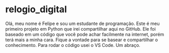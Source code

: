 # relogio_digital

Olá, meu nome é Felipe e sou um estudante de programação. Este é meu primeiro projeto em Python que irei compartilhar aqui no GitHub.
Ele foi baseado em um código que você pode achar facilmente na internet, porém terá mais a minha cara.
Fique a vontade para se basear e compartilhar o conhecimento.
Para rodar o código usei o VS Code.
Um abraço.
